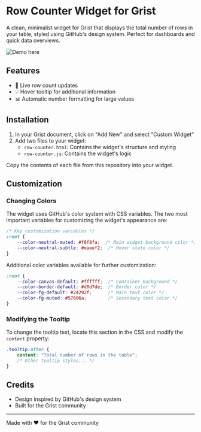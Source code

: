 # Row Counter Widget for Grist

A clean, minimalist widget for Grist that displays the total number of rows in your table, styled using GitHub's design system. Perfect for dashboards and quick data overviews.

![Demo here](https://docs.getgrist.com/6wF1LMEkA2J6/Custom-Widget-Portfolio/p/2)

## Features

- 🔢 Live row count updates
- 💡 Hover tooltip for additional information
- 📊 Automatic number formatting for large values

## Installation

1. In your Grist document, click on "Add New" and select "Custom Widget"
2. Add two files to your widget:
   - `row-counter.html`: Contains the widget's structure and styling
   - `row-counter.js`: Contains the widget's logic

Copy the contents of each file from this repository into your widget.

## Customization

### Changing Colors

The widget uses GitHub's color system with CSS variables. The two most important variables for customizing the widget's appearance are:

```css
/* Key customization variables */
:root {
    --color-neutral-muted: #f6f8fa;  /* Main widget background color */
    --color-neutral-subtle: #eaeef2;  /* Hover state color */
}
```

Additional color variables available for further customization:
```css
:root {
    --color-canvas-default: #ffffff;  /* Container background */
    --color-border-default: #d0d7de;  /* Border color */
    --color-fg-default: #24292f;      /* Main text color */
    --color-fg-muted: #57606a;        /* Secondary text color */
}
```

### Modifying the Tooltip

To change the tooltip text, locate this section in the CSS and modify the `content` property:

```css
.tooltip:after {
    content: "Total number of rows in the table";
    /* Other tooltip styles... */
}
```

## Credits

- Design inspired by GitHub's design system
- Built for the Grist community

---

Made with ❤️ for the Grist community